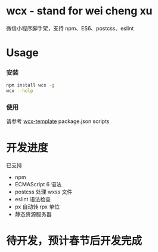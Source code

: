 # wcx - stand for wei cheng xu
微信小程序脚手架，支持 npm、ES6、postcss、eslint

# Usage

### 安装

```bash
npm install wcx -g
wcx --help
```

### 使用

请参考 [wcx-template](https://github.com/dnxbf321/wcx-template#readme) package.json scripts

# 开发进度

已支持
- npm
- ECMAScript 6 语法
- postcss 处理 wxss 文件
- eslint 语法检查
- px 自动转 rpx 单位
- 静态资源服务器

# 待开发，预计春节后开发完成
